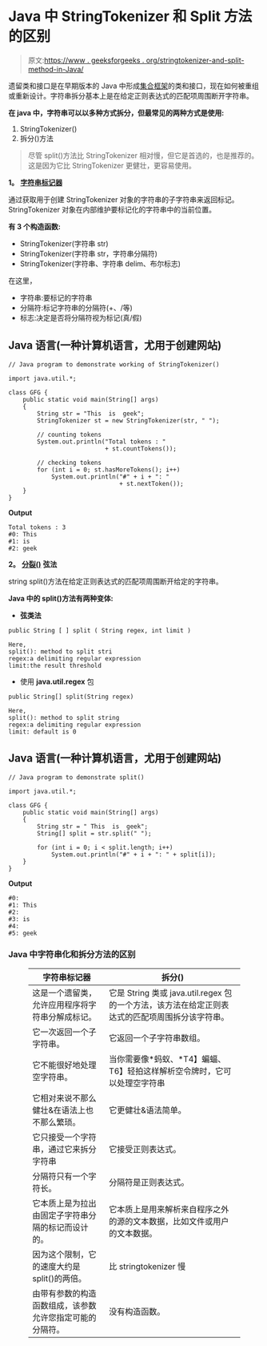 # Java 中 StringTokenizer 和 Split 方法的区别

> 原文:[https://www . geeksforgeeks . org/stringtokenizer-and-split-method-in-Java/](https://www.geeksforgeeks.org/difference-between-stringtokenizer-and-split-method-in-java/)

遗留类和接口是在早期版本的 Java 中形成[集合框架](https://www.geeksforgeeks.org/collections-in-java-2/)的类和接口，现在如何被重组或重新设计。字符串拆分基本上是在给定正则表达式的匹配项周围断开字符串。

**在 java 中，字符串可以以多种方式拆分，但最常见的两种方式是使用:**

1.  StringTokenizer()
2.  拆分()方法

> 尽管 split()方法比 StringTokenizer 相对慢，但它是首选的，也是推荐的。这是因为它比 StringTokenizer 更健壮，更容易使用。

**1。** [**字符串标记器**](https://www.geeksforgeeks.org/stringtokenizer-class-java-example-set-1-constructors/)

通过获取用于创建 StringTokenizer 对象的字符串的子字符串来返回标记。StringTokenizer 对象在内部维护要标记化的字符串中的当前位置。

**有 3 个构造函数:**

*   StringTokenizer(字符串 str)
*   StringTokenizer(字符串 str，字符串分隔符)
*   StringTokenizer(字符串、字符串 delim、布尔标志)

在这里，

*   字符串:要标记的字符串
*   分隔符:标记字符串的分隔符(+、/等)
*   标志:决定是否将分隔符视为标记(真/假)

## Java 语言(一种计算机语言，尤用于创建网站)

```
// Java program to demonstrate working of StringTokenizer()

import java.util.*;

class GFG {
    public static void main(String[] args)
    {
        String str = "This  is  geek";
        StringTokenizer st = new StringTokenizer(str, " ");

        // counting tokens
        System.out.println("Total tokens : "
                           + st.countTokens());

        // checking tokens
        for (int i = 0; st.hasMoreTokens(); i++)
            System.out.println("#" + i + ": "
                               + st.nextToken());
    }
}
```

**Output**

```
Total tokens : 3
#0: This
#1: is
#2: geek
```

**2。** [**分裂()**](https://www.geeksforgeeks.org/split-string-java-examples/) **弦法**

string split()方法在给定正则表达式的匹配项周围断开给定的字符串。

**Java 中的 split()方法有两种变体:**

*   **弦类法**

```
public String [ ] split ( String regex, int limit )

Here,
split(): method to split stri
regex:a delimiting regular expression
limit:the result threshold
```

*   使用 **java.util.regex** 包

```
public String[] split(String regex) 

Here,
split(): method to split string
regex:a delimiting regular expression
limit: default is 0
```

## Java 语言(一种计算机语言，尤用于创建网站)

```
// Java program to demonstrate split()

import java.util.*;

class GFG {
    public static void main(String[] args)
    {
        String str = " This  is  geek";
        String[] split = str.split(" ");

        for (int i = 0; i < split.length; i++)
            System.out.println("#" + i + ": " + split[i]);
    }
}
```

**Output**

```
#0: 
#1: This
#2: 
#3: is
#4: 
#5: geek
```

### Java 中字符串化和拆分方法的区别

<figure class="table">

| 字符串标记器 | 拆分() |
| --- | --- |
| 这是一个遗留类，允许应用程序将字符串分解成标记。 | 它是 String 类或 java.util.regex 包的一个方法，该方法在给定正则表达式的匹配项周围拆分该字符串。 |
| 它一次返回一个子字符串。 | 它返回一个子字符串数组。 |
| 它不能很好地处理空字符串。 | 当你需要像*蚂蚁、*T4】蝙蝠、T6】轻拍这样解析空令牌时，它可以处理空字符串 |
| 它相对来说不那么健壮&在语法上也不那么繁琐。 | 它更健壮&语法简单。 |
| 它只接受一个字符串，通过它来拆分字符串 | 它接受正则表达式。 |
| 分隔符只有一个字符长。 | 分隔符是正则表达式。 |
| 它本质上是为拉出由固定子字符串分隔的标记而设计的。 | 它本质上是用来解析来自程序之外的源的文本数据，比如文件或用户的文本数据。 |
| 因为这个限制，它的速度大约是 split()的两倍。 | 比 stringtokenizer 慢 |
| 由带有参数的构造函数组成，该参数允许您指定可能的分隔符。 | 没有构造函数。 |

</figure>
